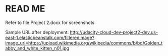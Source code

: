 # READ ME

Refer to file Project 2.docx for screenshots

Sample URL after deployment: http://udacity-cloud-dev-project2-dev.us-east-1.elasticbeanstalk.com/filteredimage?image_url=https://upload.wikimedia.org/wikipedia/commons/b/bd/Golden_tabby_and_white_kitten_n01.jpg
 

